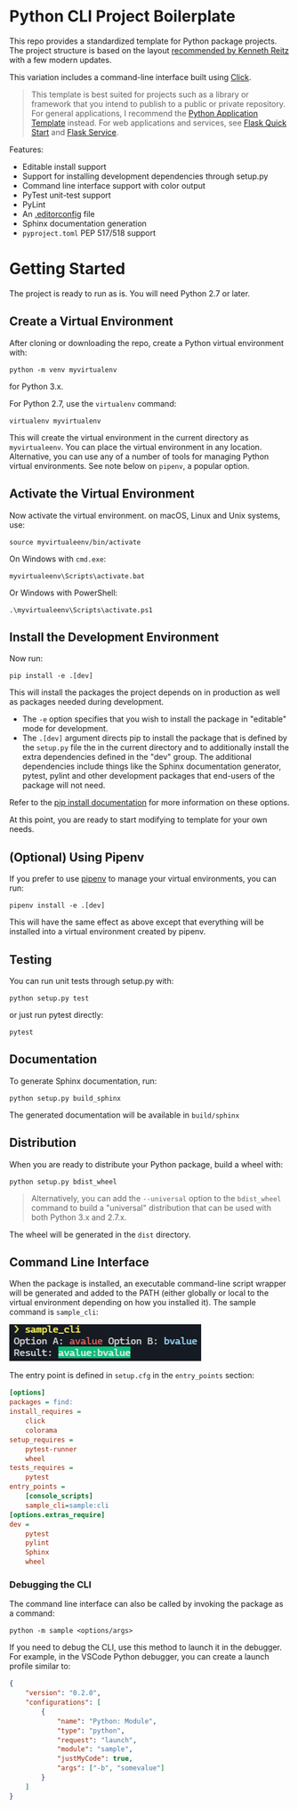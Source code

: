 Python CLI Project Boilerplate
==============================

This repo provides a standardized template for Python package projects. The project structure is based on the layout [recommended by Kenneth Reitz](https://kennethreitz.org/essays/2013/01/27/repository-structure-and-python) with a few modern updates.

This variation includes a command-line interface built using [Click](https://click.palletsprojects.com/en/8.0.x/).

> This template is best suited for projects such as a library or framework that you intend to publish to a public or private repository. For general applications, I recommend the [Python Application Template](https://github.com/keathmilligan/python-app-template) instead. For web applications and services, see [Flask Quick Start](https://github.com/keathmilligan/flask-quickstart) and [Flask Service](https://github.com/keathmilligan/flask-service).

Features:
* Editable install support
* Support for installing development dependencies through setup.py
* Command line interface support with color output
* PyTest unit-test support
* PyLint
* An [.editorconfig](http://editorconfig.org/) file
* Sphinx documentation generation
* `pyproject.toml` PEP 517/518 support

# Getting Started

The project is ready to run as is. You will need Python 2.7 or later.

## Create a Virtual Environment

After cloning or downloading the repo, create a Python virtual environment with:

```
python -m venv myvirtualenv
```

for Python 3.x.

For Python 2.7, use the `virtualenv` command:

```
virtualenv myvirtualenv
```

This will create the virtual environment in the current directory as `myvirtualeenv`. You can place the virtual environment in any location. Alternative, you can use any of a number of tools for managing Python virtual environments. See note below on `pipenv`, a popular option.

## Activate the Virtual Environment

Now activate the virtual environment. on macOS, Linux and Unix systems, use:

```
source myvirtualeenv/bin/activate
```

On Windows with `cmd.exe`:

```
myvirtualeenv\Scripts\activate.bat
```

Or Windows with PowerShell:

```
.\myvirtualeenv\Scripts\activate.ps1
```

## Install the Development Environment

Now run:

```
pip install -e .[dev]
```

This will install the packages the project depends on in production as well as packages needed during development.

* The `-e` option specifies that you wish to install the package in "editable" mode for development.
* The `.[dev]` argument directs pip to install the package that is defined by the `setup.py` file the in the current directory and to additionally install the extra dependencies defined in the "dev" group. The additional dependencies include things like the Sphinx documentation generator, pytest, pylint and other development packages that end-users of the package will not need.

Refer to the [pip install documentation](https://pip.pypa.io/en/stable/reference/pip_install/#) for more information on these options.

At this point, you are ready to start modifying to template for your own needs.

## (Optional) Using Pipenv

If you prefer to use [pipenv](https://pipenv.pypa.io/en/latest/) to manage your virtual environments, you can run:

```
pipenv install -e .[dev]
```

This will have the same effect as above except that everything will be installed into a virtual environment created by 
pipenv.

## Testing

You can run unit tests through setup.py with:

```
python setup.py test
```

or just run pytest directly:

```
pytest
```

## Documentation

To generate Sphinx documentation, run:

```
python setup.py build_sphinx
```

The generated documentation will be available in `build/sphinx`

## Distribution

When you are ready to distribute your Python package, build a wheel with:

```
python setup.py bdist_wheel
```

> Alternatively, you can add the `--universal` option to the `bdist_wheel` command to build a "universal" distribution that can be used with both Python 3.x and 2.7.x.

The wheel will be generated in the `dist` directory.


## Command Line Interface

When the package is installed, an executable command-line script wrapper will be generated and added to the PATH (either globally or local to the virtual environment depending on how you installed it). The sample command is `sample_cli`:

![Screenshot](/screenshot.png)

The entry point is defined in `setup.cfg` in the `entry_points` section:

```ini
[options]
packages = find:
install_requires =
    click
    colorama
setup_requires =
    pytest-runner
    wheel
tests_requires =
    pytest
entry_points =
    [console_scripts]
    sample_cli=sample:cli
[options.extras_require]
dev =
    pytest
    pylint
    Sphinx
    wheel
```

### Debugging the CLI

The command line interface can also be called by invoking the package as a command:

```
python -m sample <options/args>
```

If you need to debug the CLI, use this method to launch it in the debugger. For example, in the VSCode Python debugger, you can create a launch profile similar to:

```json
{
    "version": "0.2.0",
    "configurations": [
        {
            "name": "Python: Module",
            "type": "python",
            "request": "launch",
            "module": "sample",
            "justMyCode": true,
            "args": ["-b", "somevalue"]
        }
    ]
}
```
